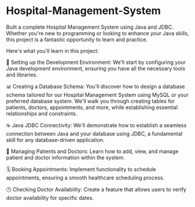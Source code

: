 # Hospital-Management-System
Built a complete Hospital Management System using Java and JDBC. Whether you're new to programming or looking to enhance your Java skills, this project is a fantastic opportunity to learn and practice.

Here's what you'll learn in this project:

🔧 Setting up the Development Environment: We'll start by configuring your Java development environment, ensuring you have all the necessary tools and libraries.

📊 Creating a Database Schema: You'll discover how to design a database schema tailored for our Hospital Management System using MySQL or your preferred database system. We'll walk you through creating tables for patients, doctors, appointments, and more, while establishing essential relationships and constraints.

☕ Java JDBC Connectivity: We'll demonstrate how to establish a seamless connection between Java and your database using JDBC, a fundamental skill for any database-driven application.

🏥 Managing Patients and Doctors: Learn how to add, view, and manage patient and doctor information within the system.

🗓 Booking Appointments: Implement functionality to schedule appointments, ensuring a smooth healthcare scheduling process.

🕒 Checking Doctor Availability: Create a feature that allows users to verify doctor availability for specific dates.

